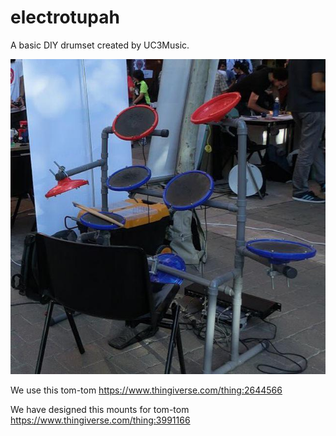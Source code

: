 # electrotupah
A basic DIY drumset created by UC3Music.

![Prototyping](https://github.com/UC3Music/electrotupah/blob/master/media/FeriaAsocis17.jpg)

We use this tom-tom https://www.thingiverse.com/thing:2644566

We have designed this mounts for tom-tom https://www.thingiverse.com/thing:3991166
